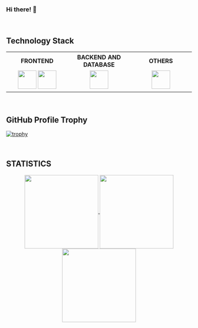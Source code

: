 ### Hi there! 👋

<br/>

## Technology Stack

<table>
<tr>
    <th>FRONTEND</th>
    <th>BACKEND AND DATABASE</th>
    <th>OTHERS</th>
</tr>

<tr><td valign="top" width="33%">

<div align="center">  
<a href="https://skillicons.dev" target="_blank"><img src="https://skillicons.dev/icons?i=html,css,js,react,redux" height="50" /></a>
<a href="https://skillicons.dev" target="_blank"><img src="https://skillicons.dev/icons?i=styledcomponents,materialui,webpack,vite" height="50" /></a> 
</div>

</td><td valign="top" width="33%">

<div align="center">  
<a href="https://skillicons.dev" target="_blank"><img src="https://skillicons.dev/icons?i=nodejs,mongodb,express,postman" height="50"/></a>
</div>

</td><td valign="top" width="33%">

<div align="center">  
<a href="https://skillicons.dev" target="_blank"><img src="https://skillicons.dev/icons?i=figma,vscode,github,git,bash" height="50"/></a>  
</div>

</td></tr></table>

<br/>

## GitHub Profile Trophy

[![trophy](https://github-profile-trophy.vercel.app/?username=va7ul&theme=gitdimmed&no-frame=true)](https://github.com/ryo-ma/github-profile-trophy)

<br/>

## STATISTICS

<div align="center">

<a href="https://github.com/anuraghazra/github-readme-stats">
  <img height=200 align="center" src="https://github-readme-stats.vercel.app/api?username=va7ul&theme=slateorange&show_icons=true&hide_border=true&count_private=true&card_width=480" />
</a>
<a href="https://github.com/anuraghazra/convoychat">
  <img height=200 align="center" src="https://github-readme-stats.vercel.app/api/top-langs?username=va7ul&theme=slateorange&show_icons=true&hide_border=true&layout=compact&langs_count=8&card_width=280" />
</a>
<a href="https://github.com/anuraghazra/convoychat">
  <img height=200 align="center" src="https://github-readme-streak-stats.herokuapp.com/?user=va7ul&theme=slateorange&hide_border=true&card_width=815" />
</a>

</div>
